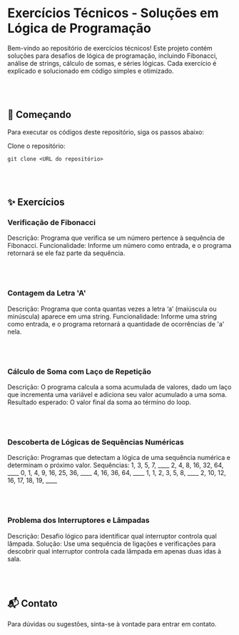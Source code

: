 # Exercícios Técnicos - Soluções em Lógica de Programação

Bem-vindo ao repositório de exercícios técnicos! Este projeto contém soluções para desafios de lógica de programação, incluindo Fibonacci, análise de strings, cálculo de somas, e séries lógicas. Cada exercício é explicado e solucionado em código simples e otimizado.

<br><br>

## 🚀 Começando

Para executar os códigos deste repositório, siga os passos abaixo:

Clone o repositório:

`git clone <URL do repositório>`

<br><br>

## ✨ Exercícios

### Verificação de Fibonacci

Descrição: Programa que verifica se um número pertence à sequência de Fibonacci.
Funcionalidade: Informe um número como entrada, e o programa retornará se ele faz parte da sequência.

<br><br>

### Contagem da Letra 'A'

Descrição: Programa que conta quantas vezes a letra ‘a’ (maiúscula ou minúscula) aparece em uma string.
Funcionalidade: Informe uma string como entrada, e o programa retornará a quantidade de ocorrências de 'a' nela.

<br><br>

### Cálculo de Soma com Laço de Repetição

Descrição: O programa calcula a soma acumulada de valores, dado um laço que incrementa uma variável e adiciona seu valor acumulado a uma soma.
Resultado esperado: O valor final da soma ao término do loop.

<br><br>

### Descoberta de Lógicas de Sequências Numéricas

Descrição: Programas que detectam a lógica de uma sequência numérica e determinam o próximo valor.
Sequências:
1, 3, 5, 7, ____
2, 4, 8, 16, 32, 64, ____
0, 1, 4, 9, 16, 25, 36, ____
4, 16, 36, 64, ____
1, 1, 2, 3, 5, 8, ____
2, 10, 12, 16, 17, 18, 19, ____

<br><br>

### Problema dos Interruptores e Lâmpadas

Descrição: Desafio lógico para identificar qual interruptor controla qual lâmpada.
Solução: Use uma sequência de ligações e verificações para descobrir qual interruptor controla cada lâmpada em apenas duas idas à sala.

<br><br>

## 📬 Contato
Para dúvidas ou sugestões, sinta-se à vontade para entrar em contato.
